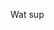 Wat sup
<!---
BrandonHarrison2002/BrandonHarrison2002 is a ✨ special ✨ repository because its `README.md` (this file) appears on your GitHub profile.
You can click the Preview link to take a look at your changes.
--->
